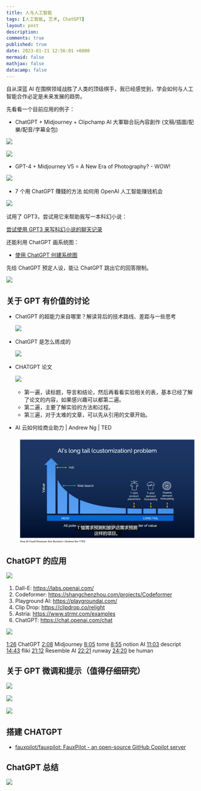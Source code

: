 ```yaml
---
title: 人与人工智能
tags: [人工智能, 艺术, ChatGPT]
layout: post
description:
comments: true
published: true
date: 2023-01-21 12:56:01 +0800
mermaid: false
mathjax: false
datacamp: false
---
```


自从深蓝 AI 在围棋领域战胜了人类的顶级棋手，我已经感觉到，学会如何与人工智能合作必定是未来发展的趋势。

先看看一个目前应用的例子：

- ChatGPT + Midjourney + Clipchamp AI 大軍聯合玩內容創作 (文稿/插圖/配樂/配音/字幕全包)

[![](https://img.youtube.com/vi/9T8Dn2cY_04/0.jpg)](https://www.youtube.com/watch?v=9T8Dn2cY_04)

[![](https://img.youtube.com/vi/BKYctWA3icc/0.jpg)](https://www.youtube.com/watch?v=BKYctWA3icc)

- GPT-4 + Midjourney V5 = A New Era of Photography? - WOW!

[![](https://img.youtube.com/vi/Asg1e_IYzR8/0.jpg)](https://www.youtube.com/watch?v=Asg1e_IYzR8)

- 7 个用 ChatGPT 賺錢的方法 如何用 OpenAI 人工智能赚钱机会

[![](https://img.youtube.com/vi/nYi36vkQ20E/0.jpg)](https://www.youtube.com/watch?v=nYi36vkQ20E)

试用了 GPT3，尝试用它来帮助我写一本科幻小说：

[尝试使用 GPT3 来写科幻小说的聊天记录](https://sharegpt.com/c/HDLhv55)

还能利用 ChatGPT 画系统图：

- [使用 ChatGPT 创建系统图](https://aruva.medium.com/using-chatgpt-to-build-system-diagrams-part-i-69efc7603926)

先给 ChatGPT 预定人设，能让 ChatGPT 跳出它的回答限制。

[![](https://img.youtube.com/vi/gUE70FFgcUk/0.jpg)](https://www.youtube.com/watch?v=gUE70FFgcUk)

## 关于 GPT 有价值的讨论

- ChatGPT 的超能力来自哪里？解读背后的技术路线、差距与一些思考

  [![](https://img.youtube.com/vi/9DovhoPGyhc/0.jpg)](https://www.youtube.com/watch?v=9DovhoPGyhc)

- ChatGPT 是怎么练成的

  [![](https://img.youtube.com/vi/e0aKI2GGZNg/0.jpg)](https://www.youtube.com/watch?v=e0aKI2GGZNg)

- CHATGPT 论文

  [![](https://img.youtube.com/vi/txjl_Q4jCyQ/0.jpg)](https://www.youtube.com/watch?v=txjl_Q4jCyQ)

  - 第一遍，读标题，导言和结论，然后再看看实验相关的表，基本已经了解了论文的内容，如果感兴趣可以都第二遍。
  - 第二遍，主要了解实验的方法和过程。
  - 第三遍，对于太难的文章，可以先从引用的文章开始。

- AI 云如何给商业助力 | Andrew Ng | TED

  [![](../assets/images/2023-01-21-chatgpt-ai-art.markdown__20230305094152.png)](https://www.youtube.com/watch?v=reUZRyXxUs4)

## ChatGPT 的应用

[![](https://img.youtube.com/vi/CDOdSXEdm2g/0.jpg)](https://www.youtube.com/watch?v=CDOdSXEdm2g)

1. Dall-E: <https://labs.openai.com/>
2. Codeformer: <https://shangchenzhou.com/projects/Codeformer>
3. Playground AI: <https://playgroundai.com/>
4. Clip Drop: <https://clipdrop.co/relight>
5. Astria: <https://www.strmr.com/examples>
6. ChatGPT: <https://chat.openai.com/chat>

[![](https://img.youtube.com/vi/2LzhWyp48FY/0.jpg)](https://www.youtube.com/watch?v=2LzhWyp48FY)

[1:26](https://www.youtube.com/watch?v=2LzhWyp48FY&t=86s) ChatGPT
[2:08](https://www.youtube.com/watch?v=2LzhWyp48FY&t=128s) Midjourney
[8:05](https://www.youtube.com/watch?v=2LzhWyp48FY&t=485s) tome
[8:55](https://www.youtube.com/watch?v=2LzhWyp48FY&t=535s) notion AI
[11:03](https://www.youtube.com/watch?v=2LzhWyp48FY&t=663s) descript
[14:43](https://www.youtube.com/watch?v=2LzhWyp48FY&t=883s) fliki
[21:12](https://www.youtube.com/watch?v=2LzhWyp48FY&t=1272s) Resemble AI
[22:21](https://www.youtube.com/watch?v=2LzhWyp48FY&t=1341s) runway
[24:20](https://www.youtube.com/watch?v=2LzhWyp48FY&t=1460s) be human

## 关于 GPT 微调和提示（值得仔细研究）

[![](https://img.youtube.com/vi/F58vJcGgjt0/0.jpg)](https://www.youtube.com/watch?v=F58vJcGgjt0)

[![](https://img.youtube.com/vi/aZ_jXZvxyVg/0.jpg)](https://www.youtube.com/watch?v=aZ_jXZvxyVg)

[![](https://img.youtube.com/vi/HnzDaEiN_eg/0.jpg)](https://www.youtube.com/watch?v=HnzDaEiN_eg)

## 搭建 CHATGPT

- [fauxpilot/fauxpilot: FauxPilot - an open-source GitHub Copilot server](https://github.com/fauxpilot/fauxpilot)

## ChatGPT 总结

[![](https://img.youtube.com/vi/zNRvAMJOfAI/0.jpg)](https://www.youtube.com/watch?v=zNRvAMJOfAI)
